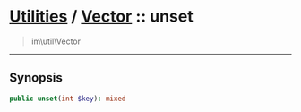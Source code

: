 # [Utilities](util.md) / [Vector](util-Vector.md) :: unset
 > im\util\Vector
____

## Synopsis
```php
public unset(int $key): mixed
```
